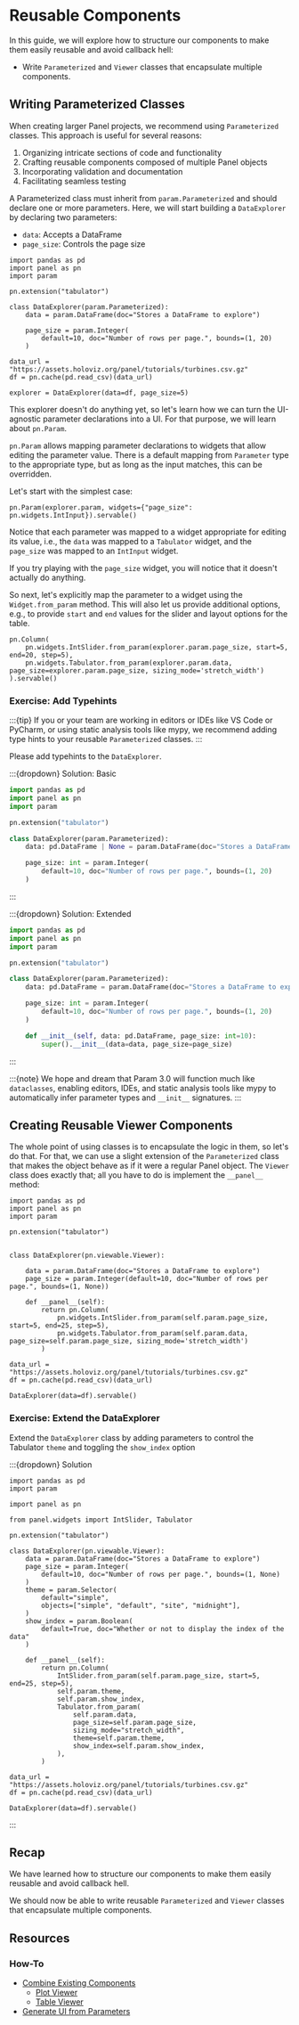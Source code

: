 # Reusable Components

In this guide, we will explore how to structure our components to make them easily reusable and avoid callback hell:

- Write `Parameterized` and `Viewer` classes that encapsulate multiple components.

## Writing Parameterized Classes

When creating larger Panel projects, we recommend using `Parameterized` classes. This approach is useful for several reasons:

1. Organizing intricate sections of code and functionality
2. Crafting reusable components composed of multiple Panel objects
3. Incorporating validation and documentation
4. Facilitating seamless testing

A Parameterized class must inherit from `param.Parameterized` and should declare one or more parameters. Here, we will start building a `DataExplorer` by declaring two parameters:

- `data`: Accepts a DataFrame
- `page_size`: Controls the page size

```{pyodide}
import pandas as pd
import panel as pn
import param

pn.extension("tabulator")

class DataExplorer(param.Parameterized):
    data = param.DataFrame(doc="Stores a DataFrame to explore")

    page_size = param.Integer(
        default=10, doc="Number of rows per page.", bounds=(1, 20)
    )

data_url = "https://assets.holoviz.org/panel/tutorials/turbines.csv.gz"
df = pn.cache(pd.read_csv)(data_url)

explorer = DataExplorer(data=df, page_size=5)
```

This explorer doesn't do anything yet, so let's learn how we can turn the UI-agnostic parameter declarations into a UI. For that purpose, we will learn about `pn.Param`.

`pn.Param` allows mapping parameter declarations to widgets that allow editing the parameter value. There is a default mapping from `Parameter` type to the appropriate type, but as long as the input matches, this can be overridden.

Let's start with the simplest case:

```{pyodide}
pn.Param(explorer.param, widgets={"page_size": pn.widgets.IntInput}).servable()
```

Notice that each parameter was mapped to a widget appropriate for editing its value, i.e., the `data` was mapped to a `Tabulator` widget, and the `page_size` was mapped to an `IntInput` widget.

If you try playing with the `page_size` widget, you will notice that it doesn't actually do anything.

So next, let's explicitly map the parameter to a widget using the `Widget.from_param` method. This will also let us provide additional options, e.g., to provide `start` and `end` values for the slider and layout options for the table.

```{pyodide}
pn.Column(
    pn.widgets.IntSlider.from_param(explorer.param.page_size, start=5, end=20, step=5),
    pn.widgets.Tabulator.from_param(explorer.param.data, page_size=explorer.param.page_size, sizing_mode='stretch_width')
).servable()
```

### Exercise: Add Typehints

:::{tip}
If you or your team are working in editors or IDEs like VS Code or PyCharm, or using static analysis tools like mypy, we recommend adding type hints to your reusable `Parameterized` classes.
:::

Please add typehints to the `DataExplorer`.

:::{dropdown} Solution: Basic

```python
import pandas as pd
import panel as pn
import param

pn.extension("tabulator")

class DataExplorer(param.Parameterized):
    data: pd.DataFrame | None = param.DataFrame(doc="Stores a DataFrame to explore")

    page_size: int = param.Integer(
        default=10, doc="Number of rows per page.", bounds=(1, 20)
    )
```

:::

:::{dropdown} Solution: Extended

```python
import pandas as pd
import panel as pn
import param

pn.extension("tabulator")

class DataExplorer(param.Parameterized):
    data: pd.DataFrame = param.DataFrame(doc="Stores a DataFrame to explore", allow_None=False)

    page_size: int = param.Integer(
        default=10, doc="Number of rows per page.", bounds=(1, 20)
    )

    def __init__(self, data: pd.DataFrame, page_size: int=10):
        super().__init__(data=data, page_size=page_size)
```

:::

:::{note}
We hope and dream that Param 3.0 will function much like `dataclasses`, enabling editors, IDEs, and static analysis tools like mypy to automatically infer parameter types and `__init__` signatures.
:::

## Creating Reusable Viewer Components

The whole point of using classes is to encapsulate the logic in them, so let's do that. For that, we can use a slight extension of the `Parameterized` class that makes the object behave as if it were a regular Panel object. The `Viewer` class does exactly that; all you have to do is implement the `__panel__` method:

```{pyodide}
import pandas as pd
import panel as pn
import param

pn.extension("tabulator")


class DataExplorer(pn.viewable.Viewer):

    data = param.DataFrame(doc="Stores a DataFrame to explore")
    page_size = param.Integer(default=10, doc="Number of rows per page.", bounds=(1, None))

    def __panel__(self):
        return pn.Column(
            pn.widgets.IntSlider.from_param(self.param.page_size, start=5, end=25, step=5),
            pn.widgets.Tabulator.from_param(self.param.data, page_size=self.param.page_size, sizing_mode='stretch_width')
        )

data_url = "https://assets.holoviz.org/panel/tutorials/turbines.csv.gz"
df = pn.cache(pd.read_csv)(data_url)

DataExplorer(data=df).servable()
```

### Exercise: Extend the DataExplorer

Extend the `DataExplorer` class by adding parameters to control the Tabulator `theme` and toggling the `show_index` option

:::{dropdown} Solution

```{pyodide}
import pandas as pd
import param

import panel as pn

from panel.widgets import IntSlider, Tabulator

pn.extension("tabulator")

class DataExplorer(pn.viewable.Viewer):
    data = param.DataFrame(doc="Stores a DataFrame to explore")
    page_size = param.Integer(
        default=10, doc="Number of rows per page.", bounds=(1, None)
    )
    theme = param.Selector(
        default="simple",
        objects=["simple", "default", "site", "midnight"],
    )
    show_index = param.Boolean(
        default=True, doc="Whether or not to display the index of the data"
    )

    def __panel__(self):
        return pn.Column(
            IntSlider.from_param(self.param.page_size, start=5, end=25, step=5),
            self.param.theme,
            self.param.show_index,
            Tabulator.from_param(
                self.param.data,
                page_size=self.param.page_size,
                sizing_mode="stretch_width",
                theme=self.param.theme,
                show_index=self.param.show_index,
            ),
        )

data_url = "https://assets.holoviz.org/panel/tutorials/turbines.csv.gz"
df = pn.cache(pd.read_csv)(data_url)

DataExplorer(data=df).servable()
```

:::

## Recap

We have learned how to structure our components to make them easily reusable and avoid callback hell.

We should now be able to write reusable `Parameterized` and `Viewer` classes that encapsulate multiple components.

## Resources

### How-To

- [Combine Existing Components](../../how_to/custom_components/custom_viewer.ipynb)
  - [Plot Viewer](../../how_to/custom_components/examples/plot_viewer.md)
  - [Table Viewer](../../how_to/custom_components/examples/table_viewer.md)
- [Generate UI from Parameters](../../how_to/param/index.md)
